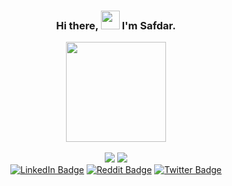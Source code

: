 <h3 align="center">
    Hi there, <img src="https://bit.ly/3KMSZRb" width="30px"/> I'm Safdar.
</h3>

<div id="header" align="center">
    <!-- Coding From Home Image -->
    <img src="https://bit.ly/3ZA2hUZ" width="160"/>
</div>

<br/>

<!-- pulp fiction gif -->
<!-- <img src="https://bit.ly/3SByEQM" width="400px"/> -->

<!-- snow man gif -->
<!-- <img src="https://bit.ly/3KQx0sz" width="400px"/> -->

<!-- <ul> -->
<!--     <li>Currently focusing on learning Web Development, Cli tools avilable on Linux🐧.</li> -->
<!--     <li>reach me <a href="mailto:thesafdarawan@gmail.com"><b>thesafdarawan@gmail.com</b></a></li> -->
<!-- </ul> -->

<div align="center">
    <!-- Stats -->
    <div align="center">
        <img src="https://bit.ly/3y5nnid"/>
        <img src="https://bit.ly/3miwnh3"/>
    </div>
    <!-- Badges for social media accounts -->
    <div>
        <a href="https://bit.ly/3mevPJd"><img src="https://bit.ly/3Z936Er" alt="LinkedIn Badge"/></a>
        <a href="https://bit.ly/41EI7Lo"><img src="https://bit.ly/3kAl1Vt" alt="Reddit Badge"/></a>
        <a href="https://bit.ly/3kB2Xua"><img src="https://bit.ly/3IzT6ge" alt="Twitter Badge"/></a>
    </div>
</div>
